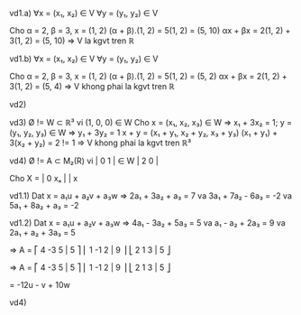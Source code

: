 vd1.a)
∀x = (x₁, x₂) ∈ V
∀y = (y₁, y₂) ∈ V

Cho α = 2, β = 3, x = (1, 2)
(α + β).(1, 2) = 5(1, 2) = (5, 10)
αx + βx = 2(1, 2) + 3(1, 2) = (5, 10)
=> V la kgvt tren ℝ

vd1.b)
∀x = (x₁, x₂) ∈ V
∀y = (y₁, y₂) ∈ V

Cho α = 2, β = 3, x = (1, 2)
(α + β).(1, 2) = 5(1, 2) = (5, 2)
αx + βx = 2(1, 2) + 3(1, 2) = (5, 4)
=> V khong phai la kgvt tren ℝ


vd2)

vd3)
Ø != W ⊂ ℝ³ vi (1, 0, 0) ∈ W
Cho x = (x₁, x₂, x₃) ∈ W => x₁ + 3x₂ = 1;
    y = (y₁, y₂, y₃) ∈ W => y₁ + 3y₂ = 1
x + y = (x₁ + y₁, x₂ + y₂, x₃ + y₃)
(x₁ + y₁) + 3(x₂ + y₂) = 2 != 1
=> V khong phai la kgvt tren ℝ³

vd4)
Ø != A ⊂ M₂(R) vi | 0 1 | ∈ W
                  | 2 0 |

Cho X = | 0 xₐ |
        | x

vd1.1)
Dat x = a₁u + a₂v + a₃w
=> 2a₁ + 3a₂ +  a₃ = 7
va 3a₁ + 7a₂ - 6a₃ = -2
va 5a₁ + 8a₂ +  a₃ = -2

vd1.2)
Dat x = a₁u + a₂v + a₃w
=> 4a₁ - 3a₂ + 5a₃ = 5
va  a₁ -  a₂ + 2a₃ = 9
va 2a₁ +  a₂ + 3a₃ = 5

=> A = ⎡ 4 -3 5 | 5 ⎤
       ⎢ 1 -1 2 | 9 ⎥
       ⎣ 2  1 3 | 5 ⎦

=> A = ⎡ 4 -3 5 | 5 ⎤
       ⎢ 1 -1 2 | 9 ⎥
       ⎣ 2  1 3 | 5 ⎦

  = -12u - v + 10w

vd4)
